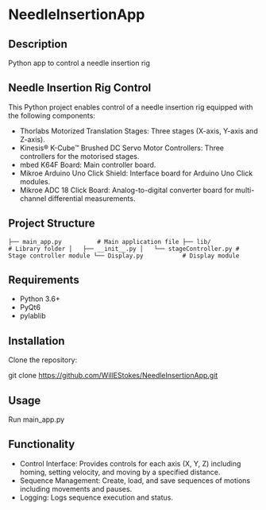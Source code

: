 # NeedleInsertionApp

## Description

Python app to control a needle insertion rig

## Needle Insertion Rig Control

This Python project enables control of a needle insertion rig equipped with the following components:

- Thorlabs Motorized Translation Stages: Three stages (X-axis, Y-axis and Z-axis).
- Kinesis® K-Cube™ Brushed DC Servo Motor Controllers: Three controllers for the motorised stages.
- mbed K64F Board: Main controller board.
- Mikroe Arduino Uno Click Shield: Interface board for Arduino Uno Click modules.
- Mikroe ADC 18 Click Board: Analog-to-digital converter board for multi-channel differential measurements.

## Project Structure

`
├── main_app.py          # Main application file
├── lib/                 # Library folder
│   ├── __init__.py
│   └── stageController.py # Stage controller module
└── Display.py           # Display module
`

## Requirements
- Python 3.6+
- PyQt6
- pylablib

## Installation

Clone the repository:

git clone https://github.com/WillEStokes/NeedleInsertionApp.git

## Usage

Run main_app.py

## Functionality
- Control Interface: Provides controls for each axis (X, Y, Z) including homing, setting velocity, and moving by a specified distance.
- Sequence Management: Create, load, and save sequences of motions including movements and pauses.
- Logging: Logs sequence execution and status.

